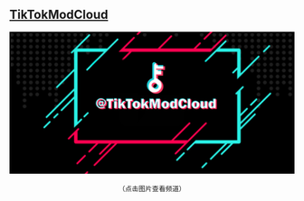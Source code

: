 ## [TikTokModCloud](https://t.me/TikTokModCloud)
<div align="center">
   <a target="_blank" href="https://t.me/TikTokModCloud"><img src="https://github.com/TKJIKU/TikTokMod/blob/7f25adecf2f0f1315ef0252fe8a16a0e076ace0c/%40TikTokModCloud.png" alt="TikTokMod" title="@TikTokModCloud">   

   <a>`（点击图片查看频道）`</div>  
